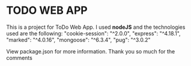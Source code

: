 # TODO WEB APP

This is a project for ToDo Web App. I used **nodeJS** and the technologies used are the following:
"cookie-session": "^2.0.0",
"express": "^4.18.1",
"marked": "^4.0.16",
"mongoose": "^6.3.4",
"pug": "^3.0.2"

View package.json for more information. Thank you so much for the comments
